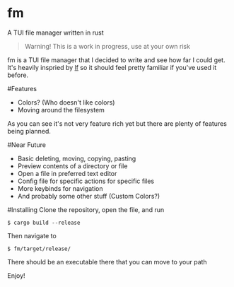 # fm
A TUI file manager written in rust

> Warning! This is a work in progress, use at your own risk

fm is a TUI file manager that I decided to write and see how far I could get. It's heavily inspried by [lf](https://github.com/gokcehan/lf) so it should feel pretty familiar if you've used it before.

#Features
- Colors? (Who doesn't like colors)
- Moving around the filesystem

As you can see it's not very feature rich yet but there are plenty of features being planned.

#Near Future
- Basic deleting, moving, copying, pasting 
- Preview contents of a directory or file
- Open a file in preferred text editor
- Config file for specific actions for specific files
- More keybinds for navigation
- And probably some other stuff (Custom Colors?)

#Installing
Clone the repository, open the file, and run

`$ cargo build --release`

Then navigate to 

`$ fm/target/release/`

There should be an executable there that you can move to your path

Enjoy!
